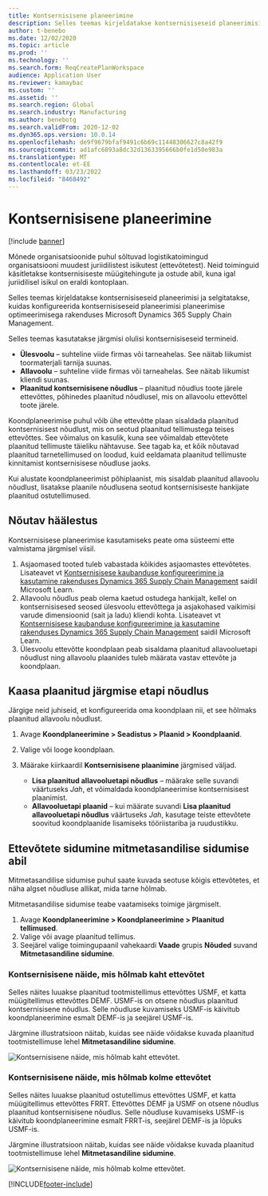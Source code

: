```yaml
---
title: Kontsernisisene planeerimine
description: Selles teemas kirjeldatakse kontsernisiseseid planeerimisi ja selgitatakse, kuidas konfigureerida kontsernisiseseid planeerimisi planeerimise optimeerimisega rakenduses Microsoft Dynamics 365 Supply Chain Management.
author: t-benebo
ms.date: 12/02/2020
ms.topic: article
ms.prod: ''
ms.technology: ''
ms.search.form: ReqCreatePlanWorkspace
audience: Application User
ms.reviewer: kamaybac
ms.custom: ''
ms.assetid: ''
ms.search.region: Global
ms.search.industry: Manufacturing
ms.author: benebotg
ms.search.validFrom: 2020-12-02
ms.dyn365.ops.version: 10.0.14
ms.openlocfilehash: de9f9679bfaf9491c6b69c11448306627c8a42f9
ms.sourcegitcommit: ad1afc6893a8dc32d1363395666b0fe1d50e983a
ms.translationtype: MT
ms.contentlocale: et-EE
ms.lasthandoff: 03/23/2022
ms.locfileid: "8468492"
---
```

# <a name="intercompany-planning"></a>Kontsernisisene planeerimine

[!include [banner](../../includes/banner.md)]

Mõnede organisatsioonide puhul sõltuvad logistikatoimingud organisatsiooni muudest juriidilistest isikutest (ettevõtetest). Neid toiminguid käsitletakse kontsernisiseste müügitehingute ja ostude abil, kuna igal juriidilisel isikul on eraldi kontoplaan.

Selles teemas kirjeldatakse kontsernisiseseid planeerimisi ja selgitatakse, kuidas konfigureerida kontsernisiseseid planeerimisi planeerimise optimeerimisega rakenduses Microsoft Dynamics 365 Supply Chain Management.

Selles teemas kasutatakse järgmisi olulisi kontsernisiseseid termineid.

- **Ülesvoolu** – suhteline viide firmas või tarneahelas. See näitab liikumist toormaterjali tarnija suunas.
- **Allavoolu** – suhteline viide firmas või tarneahelas. See näitab liikumist kliendi suunas.
- **Plaanitud kontsernisisene nõudlus** – plaanitud nõudlus toote järele ettevõttes, põhinedes plaanitud nõudlusel, mis on allavoolu ettevõttel toote järele.

Koondplaneerimise puhul võib ühe ettevõtte plaan sisaldada plaanitud kontsernisisest nõudlust, mis on seotud plaanitud tellimustega teises ettevõttes. See võimalus on kasulik, kuna see võimaldab ettevõtete plaanitud tellimuste täieliku nähtavuse. See tagab ka, et kõik nõutavad plaanitud tarnetellimused on loodud, kuid eeldamata plaanitud tellimuste kinnitamist kontsernisisese nõudluse jaoks.

Kui alustate koondplaneerimist põhiplaanist, mis sisaldab plaanitud allavoolu nõudlust, lisatakse plaanile nõudlusena seotud kontsernisiseste hankijate plaanitud ostutellimused.

## <a name="required-setup"></a>Nõutav häälestus

Kontsernisisese planeerimise kasutamiseks peate oma süsteemi ette valmistama järgmisel viisil.

1. Asjaomased tooted tuleb vabastada kõikides asjaomastes ettevõtetes. Lisateavet vt [Kontsernisisese kaubanduse konfigureerimine ja kasutamine rakenduses Dynamics 365 Supply Chain Management](/learn/modules/configure-use-intercompany-trade-dyn365-supply-chain-mgmt/) saidil Microsoft Learn.
1. Allavoolu nõudlus peab olema kaetud ostudega hankijalt, kellel on kontsernisisesed seosed ülesvoolu ettevõttega ja asjakohased vaikimisi varude dimensioonid (sait ja ladu) kliendi kohta. Lisateavet vt [Kontsernisisese kaubanduse konfigureerimine ja kasutamine rakenduses Dynamics 365 Supply Chain Management](/learn/modules/configure-use-intercompany-trade-dyn365-supply-chain-mgmt/) saidil Microsoft Learn.
1. Ülesvoolu ettevõtte koondplaan peab sisaldama plaanitud allavooluetapi nõudlust ning allavoolu plaanides tuleb määrata vastav ettevõte ja koondplaan.

## <a name="include-planned-downstream-demand"></a>Kaasa plaanitud järgmise etapi nõudlus

Järgige neid juhiseid, et konfigureerida oma koondplaan nii, et see hõlmaks plaanitud allavoolu nõudlust.

1. Avage **Koondplaneerimine \> Seadistus \> Plaanid \> Koondplaanid**.
1. Valige või looge koondplaan.
1. Määrake kiirkaardil **Kontsernisisene plaanimine** järgmised väljad.

    - **Lisa plaanitud allavooluetapi nõudlus** – määrake selle suvandi väärtuseks *Jah*, et võimaldada koondplaneerimise kontsernisisest plaanimist.
    - **Allavooluetapi plaanid** – kui määrate suvandi **Lisa plaanitud allavooluetapi nõudlus** väärtuseks *Jah*, kasutage teiste ettevõtete soovitud koondplaanide lisamiseks tööriistariba ja ruudustikku.

## <a name="peg-across-companies-by-using-multilevel-pegging"></a>Ettevõtete sidumine mitmetasandilise sidumise abil

Mitmetasandilise sidumise puhul saate kuvada seotuse kõigis ettevõtetes, et näha algset nõudluse allikat, mida tarne hõlmab.

Mitmetasandilise sidumise teabe vaatamiseks toimige järgmiselt.

1. Avage **Koondplaneerimine \> Koondplaneerimine \> Plaanitud tellimused**.
1. Valige või avage plaanitud tellimus.
1. Seejärel valige toimingupaanil vahekaardi **Vaade** grupis **Nõuded** suvand **Mitmetasandiline sidumine**.

### <a name="intercompany-example-that-involves-two-companies"></a>Kontsernisisene näide, mis hõlmab kaht ettevõtet

Selles näites luuakse plaanitud tootmistellimus ettevõttes USMF, et katta müügitellimus ettevõttes DEMF. USMF-is on otsene nõudlus plaanitud kontsernisisene nõudlus. Selle nõudluse kuvamiseks USMF-is käivitub koondplaneerimine esmalt DEMF-is ja seejärel USMF-is.

Järgmine illustratsioon näitab, kuidas see näide võidakse kuvada plaanitud tootmistellimuse lehel **Mitmetasandiline sidumine**.

![Kontsernisisene näide, mis hõlmab kaht ettevõtet.](media/IntercompanyPlanning1.png)

### <a name="intercompany-example-that-involves-three-companies"></a>Kontsernisisene näide, mis hõlmab kolme ettevõtet

Selles näites luuakse plaanitud ostutellimus ettevõttes USMF, et katta müügitellimus ettevõttes FRRT. Ettevõttes DEMF ja USMF on otsene nõudlus plaanitud kontsernisisene nõudlus. Selle nõudluse kuvamiseks USMF-is käivitub koondplaneerimine esmalt FRRT-is, seejärel DEMF-is ja lõpuks USMF-is.

Järgmine illustratsioon näitab, kuidas see näide võidakse kuvada plaanitud tootmistellimuse lehel **Mitmetasandiline sidumine**.

![Kontsernisisene näide, mis hõlmab kolme ettevõtet.](media/IntercompanyPlanning2.png)


[!INCLUDE[footer-include](../../../includes/footer-banner.md)]